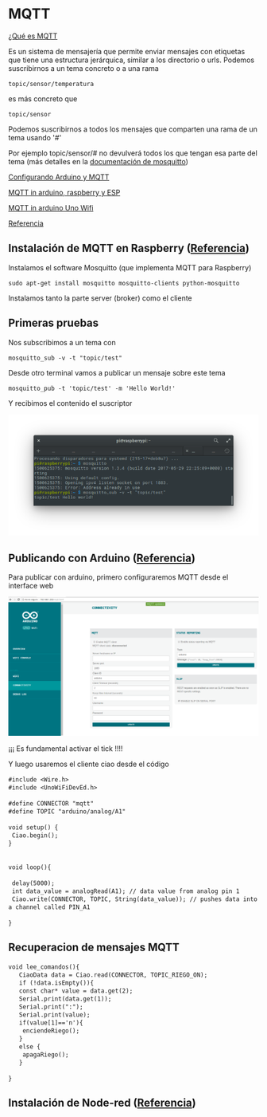 # MQTT

[¿Qué es MQTT](https://ricveal.com/blog/uso-mqtt/)

Es un sistema de mensajería que permite enviar mensajes con etiquetas que tiene una estructura jerárquica, similar a los directorio o urls. Podemos suscribirnos a un tema concreto o a una rama

    topic/sensor/temperatura

es más concreto que

    topic/sensor

Podemos suscribirnos a todos los mensajes que comparten una rama de un tema usando '#'

Por ejemplo topic/sensor/# no devulverá todos los que tengan esa parte del tema (más detalles en la [documentación de mosquitto](http://mosquitto.org/man/mqtt-7.html))

[Configurando Arduino y MQTT](https://ricveal.com/blog/arduino-mqtt/)

[MQTT in arduino, raspberry y ESP](https://www.baldengineer.com/mqtt-tutorial.html)

[MQTT in arduino Uno Wifi](https://www.trojanc.co.za/2017/02/08/arduino-uno-wifi-mqtt/)

[Referencia](https://iotasmarterplanet.wordpress.com/mqtt/publishing-sensor-data-from-arduino-to-raspberry-pi/)

## Instalación de MQTT en Raspberry ([Referencia](https://iotasmarterplanet.wordpress.com/mqtt/installing-mosquitto-on-to-the-pi/))

Instalamos el software Mosquitto (que implementa MQTT para Raspberry)

    sudo apt-get install mosquitto mosquitto-clients python-mosquitto

Instalamos tanto la parte server (broker) como el cliente


## Primeras pruebas

Nos subscribimos a un tema con

    mosquitto_sub -v -t "topic/test"

Desde otro terminal vamos a publicar un mensaje sobre este tema

    mosquitto_pub -t 'topic/test' -m 'Hello World!'

Y recibimos el contenido el suscriptor

![suscriptor](./imagenes/MQTT_sub.png)

## Publicando con Arduino  ([Referencia](https://iotasmarterplanet.wordpress.com/mqtt/mqtt-with-arduino-and-raspberry-pi/))

Para publicar con arduino, primero configuraremos MQTT desde el interface web

![Configuracion_MQTT_Arduino.png](./imagenes/Configuracion_MQTT_Arduino.png)

¡¡¡ Es fundamental activar el tick !!!!

Y luego usaremos el cliente ciao desde el código

    #include <Wire.h>
    #include <UnoWiFiDevEd.h>

    #define CONNECTOR "mqtt"
    #define TOPIC "arduino/analog/A1"

    void setup() {
     Ciao.begin();
    }


    void loop(){

     delay(5000);
     int data_value = analogRead(A1); // data value from analog pin 1
     Ciao.write(CONNECTOR, TOPIC, String(data_value)); // pushes data into a channel called PIN_A1

    }

## Recuperacion de mensajes MQTT

    void lee_comandos(){
       CiaoData data = Ciao.read(CONNECTOR, TOPIC_RIEGO_ON);
       if (!data.isEmpty()){
       const char* value = data.get(2);
       Serial.print(data.get(1));
       Serial.print(":");
       Serial.print(value);
       if(value[1]=='n'){
        enciendeRiego();
       }
       else {
        apagaRiego();
       }

    }
## Instalación de Node-red ([Referencia](https://iotasmarterplanet.wordpress.com/mqtt/installing-node-red-onto-pi/))
